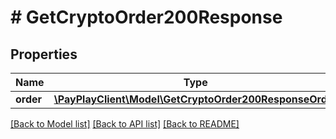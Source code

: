 # # GetCryptoOrder200Response

## Properties

Name | Type | Description | Notes
------------ | ------------- | ------------- | -------------
**order** | [**\PayPlayClient\Model\GetCryptoOrder200ResponseOrder**](GetCryptoOrder200ResponseOrder.md) |  |

[[Back to Model list]](../../README.md#models) [[Back to API list]](../../README.md#endpoints) [[Back to README]](../../README.md)
